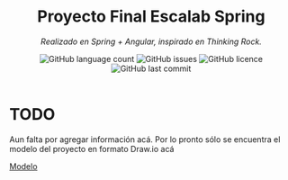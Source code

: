<h1 align="center">Proyecto Final Escalab Spring</h1>
<p align="center"><i>Realizado en Spring + Angular, inspirado en Thinking Rock.</i></p>
<div align="center">
<img alt="GitHub language count" src="https://img.shields.io/github/languages/count/nicolas-parrado/escalab-spring-proyecto-final?style=plastic">
<img alt="GitHub issues" src="https://img.shields.io/github/issues/nicolas-parrado/escalab-spring-proyecto-final?style=plastic">
<img alt="GitHub licence" src="https://img.shields.io/github/license/nicolas-parrado/escalab-spring-proyecto-final?style=plastic">
<img alt="GitHub last commit" src="https://img.shields.io/github/last-commit/nicolas-parrado/escalab-spring-proyecto-final?style=plastic">
</div>
<br>



# TODO
Aun falta por agregar información acá. Por lo pronto sólo se encuentra el modelo del proyecto en formato Draw.io acá

[Modelo](documentacion/Modelo.png)
